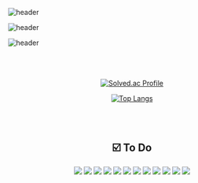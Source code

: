 ![header](https://capsule-render.vercel.app/api?type=transparent&color=auto&height=50&section=header&text=Hello%20World.%20Hello%20World.&fontColor=1876fb&fontSize=89&fontAlign=50)

![header](https://capsule-render.vercel.app/api?type=transparent&color=auto&height=200&section=header&text=Hello%20World.%20Hello%20World!%20Hello%20World.&fontColor=100f06&fontSize=89&fontAlignY=50&desc=HELLO%20WORLD%20%20HELLO%20WORLD%20%20HELLO%20WORLD%20%20HELLO%20WORLD%20%20HELLO%20WORLD%20%20HELLO%20WORLD%20%20HELLO%20WORLD%20%20HELLO%20WORLD%20%20HELLO%20WORLD%20%20HELLO%20WORLD%20%20HELLO%20WORLD%20%20HELLO%20WORLD%20%20HELLO%20WORLD%20%20&descAlign=20&descAlignY=70&animation=twinkling)

![header](https://capsule-render.vercel.app/api?type=transparent&color=auto&height=50&section=header&text=Hello%20World.%20Hello%20World.&fontColor=1876fb&fontSize=89&fontAlign=50&fontAlignY=90)
<br>
<br>
<br>
<br>

<div align="center">
  
[![Solved.ac Profile](http://mazassumnida.wtf/api/v2/generate_badge?boj=yollangyollang)](https://solved.ac/yollangyollang/)
  
[![Top Langs](https://github-readme-stats.vercel.app/api/top-langs/?username=yollangyollang&layout=compact)](https://github.com/yollangyollang/github-readme-stats)

</div>
<br>
<br>
<h2 align="center">☑️ To Do </h2>
<div align="center">
  <img src="https://img.shields.io/badge/HTML5-red?style=flat&logo=HTML5&logoColor=ffffff"/>
  <img src="https://img.shields.io/badge/CSS3-blue?style=flat&logo=CSS3&logoColor=ffffff"/>
  <img src="https://img.shields.io/badge/Sass-ff69b4?style=flat&logo=Sass&logoColor=ffffff"/>
  <img src="https://img.shields.io/badge/JavaScript-yellow?style=flat&logo=JavaScript&logoColor=ffffff"/>
  <img src="https://img.shields.io/badge/TypeScript-blue?style=flat&logo=TypeScript&logoColor=ffffff"/>
  <img src="https://img.shields.io/badge/React-61dafb?style=flat&logo=React&logoColor=ffffff"/>
  <img src="https://img.shields.io/badge/Node.js-green?style=flat&logo=Node.js&logoColor=ffffff"/>
  <img src="https://img.shields.io/badge/Redux-blueviolet?style=flat&logo=Redux&logoColor=ffffff"/>
  <img src="https://img.shields.io/badge/Next.js-000000?style=flat&logo=Next.js&logoColor=ffffff"/>
  <img src="https://img.shields.io/badge/Figma-red?style=flat&logo=Figma&logoColor=ffffff"/>
  <img src="https://img.shields.io/badge/Java-yellow?style=flat&logo=Java&logoColor=ffffff"/>
  <img src="https://img.shields.io/badge/Oracle-red?style=flat&logo=Oracle&logoColor=ffffff"/>

<div>
<br>
<br>
  




